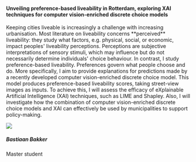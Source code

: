 <div class="row">
  <div class="col-sm-8">
    <h4 id="bastiaan-bakker">Unveiling preference-based liveability in Rotterdam, exploring XAI techniques for computer vision-enriched discrete choice models</h4>
    <p>
      Keeping cities liveable is increasingly a challenge with increasing urbanisation. Most literature on liveability concerns **perceived** liveability: they study what factors, e.g. physical, social, or economic, impact peoples' liveability perceptions. Perceptions are subjective interpretations of sensory stimuli, which may influence but do not necessarily determine individuals' choice behaviour. In contrast, I study preference-based liveability. Preferences govern what people choose and do. More specifically, I aim to provide explanations for predictions made by a recently developed computer vision-enriched discrete choice model. This model produces preference-based liveability scores, taking street-view images as inputs. To achieve this, I will assess the efficacy of eXplainable Artificial Intelligence (XAI) techniques, such as LIME and Shapley. Also, I will investigate how the combination of computer vision-enriched discrete choice models and XAI can effectively be used by municipalities to support policy-making.
    </p>
  </div>

  <div class="col-sm-4">
    <div class="card contact-card">
      <div class="row g-0">
        <div class="col-sm-3">
          <!-- <a href="https://www.tudelft.nl/en/"> -->
            <img src="{{ 'master-projects/avatars/bastiaan.jpg' | relative_url }}" class="contact-avatar">
          <!-- </a> -->
        </div>
        <div class="col-sm-9 gx-sm-3">
          <div class="card-body">
            <h5 class="card-title">Bastiaan Bakker</h5>
            <p class="card-text">
              Master student<br>
              <!-- <a href="mailto:mail@tudelft.nl">some.address@student.tudelft.nl</a> -->
            </p>
          </div>
        </div>
      </div>
    </div>
  </div>

</div>
